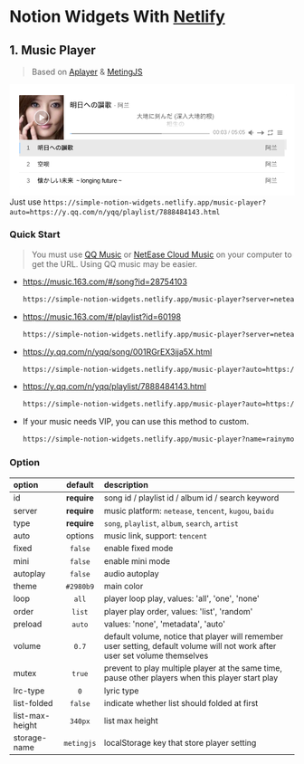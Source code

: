 # Notion Widgets With [Netlify](https://app.netlify.com/)
## 1. Music Player
> Based on [Aplayer](https://github.com/MoePlayer/APlayer) & [MetingJS](https://github.com/metowolf/MetingJS)

![](./img/1.png)
Just use `https://simple-notion-widgets.netlify.app/music-player?auto=https://y.qq.com/n/yqq/playlist/7888484143.html`
### Quick Start
> You must use [QQ Music](https://y.qq.com/) or [NetEase Cloud Music](https://music.163.com/) on your computer to get the URL.  Using QQ music may be easier.

- https://music.163.com/#/song?id=28754103
  ```md
  https://simple-notion-widgets.netlify.app/music-player?server=netease&type=song&id=28754103
  ```
- https://music.163.com/#/playlist?id=60198
  ```md
  https://simple-notion-widgets.netlify.app/music-player?server=netease&type=playlist&id=60198
  ```
- https://y.qq.com/n/yqq/song/001RGrEX3ija5X.html
  ```md
  https://simple-notion-widgets.netlify.app/music-player?auto=https://y.qq.com/n/yqq/song/001RGrEX3ija5X.html
  ```
- https://y.qq.com/n/yqq/playlist/7888484143.html
  ```md
  https://simple-notion-widgets.netlify.app/music-player?auto=https://y.qq.com/n/yqq/playlist/7888484143.html
  ```
- If your music needs VIP, you can use this method to custom.
  ```md
  https://simple-notion-widgets.netlify.app/music-player?name=rainymood&artist=rainymood&url=https://rainymood.com/audio1110/0.m4a&cover=https://rainymood.com/i/badge.jpg
  ```

### Option

|option               |default      |description|
|:--------------------|:------------:|:----------|
|id              |**require**   |song id / playlist id / album id / search keyword|
|server          |**require**   |music platform: `netease`, `tencent`, `kugou`, `baidu`|
|type            |**require**   |`song`, `playlist`, `album`, `search`, `artist`|
|auto            |options       |music link, support: `tencent`|
|fixed           |`false`       |enable fixed mode|
|mini            |`false`       |enable mini mode|
|autoplay        |`false`       |audio autoplay|
|theme           |`#2980b9`     |main color|
|loop            |`all`         |player loop play, values: 'all', 'one', 'none'|
|order           |`list`        |player play order, values: 'list', 'random'|
|preload         |`auto`        |values: 'none', 'metadata', 'auto'|
|volume          |`0.7`         |default volume, notice that player will remember user setting, default volume will not work after user set volume themselves|
|mutex           |`true`        |prevent to play multiple player at the same time, pause other players when this player start play|
|lrc-type         |`0`           |lyric type|
|list-folded      |`false`       |indicate whether list should folded at first|
|list-max-height   |`340px`       |list max height|
|storage-name     |`metingjs`    |localStorage key that store player setting|
